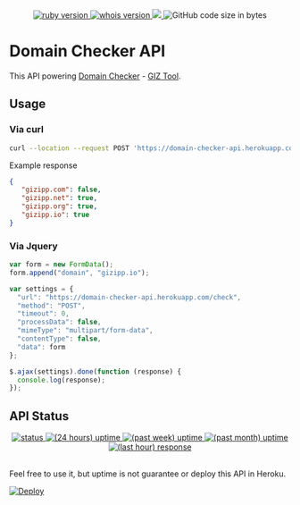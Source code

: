 <center>
  <a href="https://www.ruby-lang.org/en/">
    <img src="https://img.shields.io/badge/Ruby-v2.6.5-green.svg" alt="ruby version">
  </a>
  <a href="https://github.com/weppos/whois">
    <img src="https://img.shields.io/badge/whois-v5.0.1-brightgreen.svg" alt="whois version">
  </a>
  <a href="https://codeclimate.com/github/gizipp/domain-checker-api/maintainability">
    <img src="https://api.codeclimate.com/v1/badges/b29c52745c53a7edd431/maintainability" />
  </a>
  <img src="https://img.shields.io/github/languages/code-size/gizipp/domain-checker-api" alt="GitHub code size in bytes">
</center>

# Domain Checker API

This API powering [Domain Checker](https://tools.gizipp.com/domain-checker) - [GIZ Tool](https://tools.gizipp.com).

## Usage

### Via curl

```bash
curl --location --request POST 'https://domain-checker-api.herokuapp.com/check' --form 'domain=gizipp.io'
 ```
Example response

 ```json
 {
    "gizipp.com": false,
    "gizipp.net": true,
    "gizipp.org": true,
    "gizipp.io": true
}
 ```

### Via Jquery

```javascript
var form = new FormData();
form.append("domain", "gizipp.io");

var settings = {
  "url": "https://domain-checker-api.herokuapp.com/check",
  "method": "POST",
  "timeout": 0,
  "processData": false,
  "mimeType": "multipart/form-data",
  "contentType": false,
  "data": form
};

$.ajax(settings).done(function (response) {
  console.log(response);
});
```

## API Status

<center>
  <a href="https://github.com/slim-template/html2slim">
    <img src="https://badgen.net/uptime-robot/status/m784727193-2e6ba9e689f7a6a11093a75c" alt="status">
  </a>
  <a href="https://github.com/slim-template/html2slim">
    <img src="https://badgen.net/uptime-robot/day/m784727193-2e6ba9e689f7a6a11093a75c" alt="(24 hours) uptime">
  </a>
  <a href="https://github.com/slim-template/html2slim">
    <img src="https://badgen.net/uptime-robot/week/m784727193-2e6ba9e689f7a6a11093a75c" alt="(past week) uptime">
  </a>
  <a href="https://github.com/slim-template/html2slim">
    <img src="https://badgen.net/uptime-robot/month/m784727193-2e6ba9e689f7a6a11093a75c" alt="(past month) uptime">
  </a>
  <a href="https://github.com/slim-template/html2slim">
    <img src="https://badgen.net/uptime-robot/response/m784727193-2e6ba9e689f7a6a11093a75c" alt="(last hour) response">
  </a>
</center>
</br>

Feel free to use it, but uptime is not guarantee or deploy this API in Heroku.

[![Deploy](https://www.herokucdn.com/deploy/button.svg)](https://heroku.com/deploy?template=https://github.com/gizipp/domain-checker-api)
